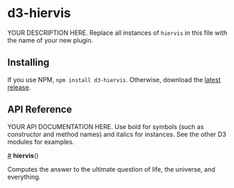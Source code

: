 # d3-hiervis

YOUR DESCRIPTION HERE. Replace all instances of `hiervis` in this file with the name of your new plugin.

## Installing

If you use NPM, `npm install d3-hiervis`. Otherwise, download the [latest release](https://github.com/fbreitwieser/d3-hiervis/releases/latest).

## API Reference

YOUR API DOCUMENTATION HERE. Use bold for symbols (such as constructor and method names) and italics for instances. See the other D3 modules for examples.

<a href="#hiervis" name="hiervis">#</a> <b>hiervis</b>()

Computes the answer to the ultimate question of life, the universe, and everything.
